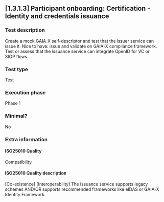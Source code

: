 
## [1.3.1.3] Participant onboarding: Certification - Identity and credentials issuance
 
### Test description
Create a mock GAIA-X self-descriptor and test that the issuer service can issue it. Nice to have: issue and validate on GAIA-X compliance framework.
Test or assess that the issuance service can integrate OpenID for VC or SIOP flows.
 
### Test type
Test
 
### Execution phase
Phase 1
 
### Minimal?
No
 
### Extra information
#### ISO25010 Quality
Compatibility
#### ISO25010 Quality description
[Co-existence] [Interoperability] The issuance service supports legacy schemes AND/OR supports recommended frameworks like eIDAS or GAIA-X Identity Framework.
    